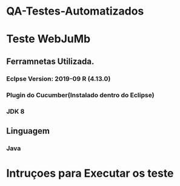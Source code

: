 # QA-Testes-Automatizados




# Teste WebJuMb


## Ferramnetas Utilizada.

### Eclpse Version: 2019-09 R (4.13.0)
### Plugin do Cucumber(Instalado dentro do Eclipse)
### JDK 8


## Linguagem 

### Java


# Intruçoes para Executar os teste

